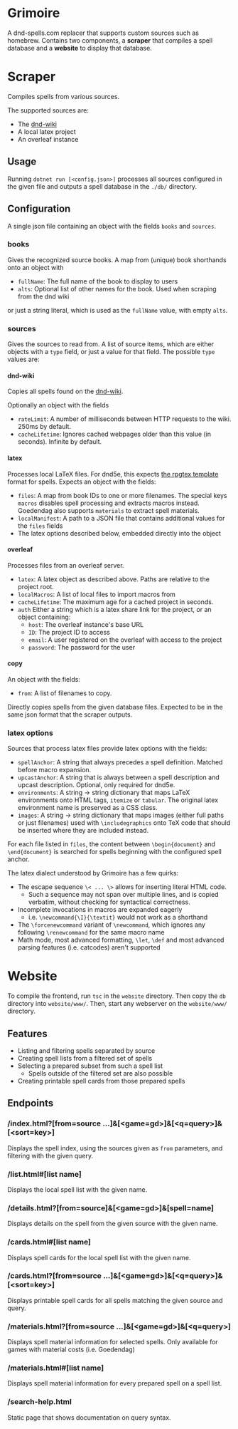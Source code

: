 # Grimoire
A dnd-spells.com replacer that supports custom sources such as homebrew.
Contains two components, a **scraper** that compiles a spell database and a **website** to display that database.

# Scraper
Compiles spells from various sources.

The supported sources are:
- The [dnd-wiki](http://dnd5e.wikidot.com/)
- A local latex project
- An overleaf instance

## Usage
Running `dotnet run [<config.json>]` processes all sources configured in the given file and outputs a spell database in the `./db/` directory.

## Configuration
A single json file containing an object with the fields `books` and `sources`.

### books
Gives the recognized source books. A map from (unique) book shorthands onto an object with
- `fullName`: The full name of the book to display to users
- `alts`: Optional list of other names for the book. Used when scraping from the dnd wiki

or just a string literal, which is used as the `fullName` value, with empty `alts`.

### sources
Gives the sources to read from.
A list of source items, which are either objects with a `type` field, or just a value for that field.
The possible `type` values are:

#### dnd-wiki
Copies all spells found on the [dnd-wiki](http:/dnd5e.wikidot.com/).

Optionally an object with the fields
- `rateLimit`: A number of milliseconds between HTTP requests to the wiki. 250ms by default. 
- `cacheLifetime`: Ignores cached webpages older than this value (in seconds). Infinite by default.

#### latex
Processes local LaTeX files.
For dnd5e, this expects [the rpgtex template](https://github.com/rpgtex/DND-5e-LaTeX-Template) format for spells.
Expects an object with the fields:
- `files`: A map from book IDs to one or more filenames.
			The special keys `macros` disables spell processing and extracts macros instead.
			Goedendag also supports `materials` to extract spell materials.
- `localManifest`: A path to a JSON file that contains additional values for the `files` fields 
- The latex options described below, embedded directly into the object

#### overleaf
Processes files from an overleaf server.

- `latex`: A latex object as described above. Paths are relative to the project root.
- `localMacros`: A list of local files to import macros from
- `cacheLifetime`: The maximum age for a cached project in seconds.
- `auth` Either a string which is a latex share link for the project, or an object containing:
	- `host`: The overleaf instance's base URL
	- `ID`: The project ID to access
	- `email`: A user registered on the overleaf with access to the project
	- `password`: The password for the user


#### copy
An object with the fields:
- `from`: A list of filenames to copy.

Directly copies spells from the given database files.
Expected to be in the same json format that the scraper outputs.


### latex options
Sources that process latex files provide latex options with the fields:
- `spellAnchor`: A string that always precedes a spell definition. Matched before macro expansion.
- `upcastAnchor`: A string that is always between a spell description and upcast description. Optional, only required for dnd5e.
- `environments`: A string -> string dictionary that maps LaTeX environments onto HTML tags, `itemize` or `tabular`. The original latex environment name is preserved as a CSS class.
- `images`: A string -> string dictionary that maps images (either full paths or just filenames) used with `\includegraphics` onto TeX code that should be inserted where they are included instead.

For each file listed in `files`, the content between `\begin{document}` and `\end{document}` is searched for spells beginning with the configured spell anchor.

The latex dialect understood by Grimoire has a few quirks:
- The escape sequence `\< ... \>` allows for inserting literal HTML code.
	- Such a sequence may not span over multiple lines, and is copied verbatim, without checking for syntactical correctness.
- Incomplete invocations in macros are expanded eagerly
	- i.e. `\newcommand{\I}{\textit}` would not work as a shorthand
- The `\forcenewcommand` variant of `\newcommand`, which ignores any following `\renewcommand` for the same macro name
- Math mode, most advanced formatting, `\let`, `\def` and most advanced parsing features (i.e. catcodes) aren't supported

# Website
To compile the frontend, run `tsc` in the `website` directory.
Then copy the `db` directory into `website/www/`.
Then, start any webserver on the `website/www/` directory.

## Features
- Listing and filtering spells separated by source
- Creating spell lists from a filtered set of spells
- Selecting a prepared subset from such a spell list
	- Spells outside of the filtered set are also possible
- Creating printable spell cards from those prepared spells

## Endpoints
### /index.html?\[from=source ...]&\[<game=gd>]&\[<q=query>]&\[<sort=key>\]
Displays the spell index, using the sources given as `from` parameters, and filtering with the given query.

### /list.html#\[list name]
Displays the local spell list with the given name.

### /details.html?\[from=source]&\[<game=gd>]&\[spell=name]
Displays details on the spell from the given source with the given name.

### /cards.html#\[list name]
Displays spell cards for the local spell list with the given name.

### /cards.html?\[from=source ...]&\[<game=gd>]&\[<q=query>]&\[<sort=key>\]
Displays printable spell cards for all spells matching the given source and query.

### /materials.html?\[from=source ...]&\[<game=gd>]&\[<q=query>]
Displays spell material information for selected spells. Only available for games with material costs (i.e. Goedendag)

### /materials.html#\[list name\]
Displays spell material information for every prepared spell on a spell list.

### /search-help.html
Static page that shows documentation on query syntax.
